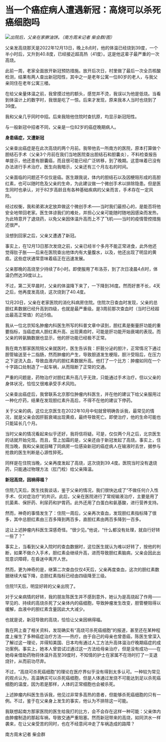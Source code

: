 # 当一个癌症病人遭遇新冠：高烧可以杀死癌细胞吗

![](https://inews.gtimg.com/newsapp_bt/0/15628544530/1000)_出院后，父亲在家擀油饼。（南方周末记者
柴会群/图）_

父亲发高烧那天是2022年12月13日，晚上8点时，他的体温已经烧到39度，一个半小时后，又升到40.8度，已经接近超高热（41度）。这是他这辈子最严重的一次高烧。

此前一周，老家全面放开新冠预防措施。放开后次日，村里做了最后一次全员核酸检测，结果有两人查出新冠阳性，其中之一是老年公寓一位80岁的老人，与我父亲同住在老年公寓三楼。

在给父亲量体温之前，我曾摸过他的额头，感觉并不烫，我误以为他是低烧。当看到体温计上的数字时，我很是吃了一惊。后来才发现，原来我本人当时也烧到了39度。

我和父亲几乎同时中招。后来我陪他住院时查抗原，均显示新冠阳性。

与一般新冠中招者不同，父亲是一位82岁的癌症晚期病人。

**身患癌症，又遭新冠**

父亲查出癌症是在此次高烧的两个月前。我带他去一所南方的医院，原本打算做个胆结石手术（父亲3个月前在我们当地医院查出胆结石和胆囊炎），不料检查报告单提示，他还患有胆囊癌，而且很可能已经广泛转移，到了晚期。这意味着已没有办法进行手术治疗。医生向我暗示，父亲还有三个月左右的时间。

父亲面临的问题还不仅仅是癌。医生跟我说，体内的胆结石以及因梗阻形成的高胆红素，也可以随时危及父亲的生命，为此建议做一个微创手术以排除隐患。但是医生同时也承认，对于82岁高龄且有各种基础疾病的父亲而言，手术存在一定风险。

经过权衡，我和弟弟决定放弃做这个微创手术——当时我们最担心的，是能否将他安全地带回老家。医生体谅我们的难处，并担心父亲可能随时随地因感染而发热，为此特意开了退烧药，以免父亲因体温升高而上不了飞机——当时的疫情管控措施还很严。

没想到回家之后，父亲又遭遇了新冠。

事实上，在12月13日那次发烧之前，父亲已经半个多月不能正常进食，此外他还觉得肚子胀——后来在医院查出他体内有大量腹水，以及，他还出现了明显的黄疸。这些症状通常意味着癌正在迅速发展。

父亲那晚的高烧至少持续了8小时。即使服用了布洛芬，到了次日凌晨4点时，体温仍然达39度以上。

不过，第二天早晨时，父亲的体温降下来了，一下降到36度。然而好景不长，4天之后，他再度发高烧，这次烧到了40.4度。

12月20日，父亲在老家医院的消化科病房住院。住院次日查血时发现，父亲的总胆红素数据已经升高到四级，也就是最严重级。是3周前那次查血时（当时已经超出最高正常值）的近5倍。

我从一位北京知名肿瘤内科医生所写的科普文章中读到，胆红素是衡量肝功能的重要指标，当癌症病人胆红素升高、出现黄疸时，可能是肝功能开始衰竭的表现。而父亲的转氨酶数据也显示，他的肝功能已经极不正常。

我在南方那家医院陪父亲就医时，医生告诉我：肝脏分泌的胆汁，正常情况下通过胆管输送至十二指肠，然而肿瘤的产生，导致胆道发生梗阻，胆汁受阻后，在压力之下逆流入血，导致血液内的胆红素数据升高。他打了一个比方：肿瘤如同在一个十字路口处制造了一起车祸，从而阻断了正常的交通。

严重的问题是，药物治疗对胆红素升高几乎无效，只能通过手术治疗。但以父亲的身体状况，恰恰又很难承受手术风险。

父亲查出癌症后，我曾联系北京那位肿瘤内科医生，并在他的建议下给父亲服用过一种化疗药，结果在发现胆红素升高后，不得不在他的建议下停药。

关于父亲的病，这位北京医生在2022年10月中旬就曾明确告诉我，最常见的情况，就是父亲会因肝脏衰竭出现黄疸，最终导致死亡。即使治疗，他的生命可能也只能延长几个月。

当时父亲的情况看起来似乎还好，我将信将疑。可是，仅仅两个月之后，北京医生的话就开始兑现。而且，雪上加霜的是，父亲还由于新冠发起了高烧。事实上，住院当晚，我和父亲就目睹了同病房一位感染新冠的癌症病人在输液时去世，据参与抢救的医生判断是心源性猝死。

同样是在住院当晚，父亲再度发起了高烧，这次烧到39.4度。医院当时没有退烧药，只能通过物理方法（肛门栓）给父亲降温。

**新冠高烧，因祸得福？**

住院几天后，医生找我谈话，鉴于父亲的情况，我们很快达成了“不做任何介入性手术、仅对症治疗”的共识。此后，父亲在医院进行了常规输液治疗，主要是用了抗菌素、保肝药、利尿药和护胃药。此外还用了白蛋白和氨基酸，进行营养支持。

然而，神奇的事情发生了：住院一周后，父亲再次查血，发现胆红素指标降了很多，其中总胆红素由三百多降到两百多，直胆红素由两百多降到一百多。

这让上述肿瘤内科医生深感奇怪。“很少见。”他说，“什么都没有处理，就自行好转一些了？”

事实上，当看到父亲入院时的查血数据时，这位医生就认为难以好转了，按他的判断，如果不做介入手术，胆红素会继续升高，进而导致胆红素脑病，父亲会因此出现意识障碍，在昏迷中离开人世。

然而，更为神奇的是，继第二次查血仅仅4天后，父亲再度查血，这次的胆红素数据继续大幅下降，总胆红素指标已经由四级降至三级。

住院11天后，明显好转的父亲出院了。

对于父亲病情的好转，我的朋友陈医生并不感到意外，她认为是高烧起了作用——罕见的、持续的高烧杀死了父亲体内的癌细胞，导致肿瘤发生改变，胆管梗阻得以缓解，血液中的胆红素含量因此大大减少。

也就是说，新冠导致的高烧，恰恰让父亲因祸得福。

我在网上查了相关资料，发现确实有“高烧可杀死癌细胞”的报道，甚至还在某种程度上催生了多种癌症治疗方法——热疗。由于自己的母亲也曾患癌，陈医生曾深入了解过这一理论，并得知美国、日本均有通过人工方法升高体温治疗晚期癌症的成功案例。事实上，她本人曾尝试过通过这一方法给母亲治疗，但是没有成功——在她母亲借助药物将体温升高至39度时，不知情的护士在家属不在场时打了一支退烧针，从而前功尽弃。

不过，“高烧可杀死癌细胞”的理论在医疗界似乎没有得到太多认可。一种较为常见的观点认为，高温确实可以杀死癌细胞，但是人体通过发烧不可能达到足以杀死癌细胞的温度，因为若是那样，人体的正常细胞也会被杀死。

上述肿瘤内科医生告诉我，他见过非常多高热的患者，但能够杀死癌细胞的只有一例。不过，鉴于在父亲身上发生的事实，他认为不排除这一可能。

我联想起南方那家医院的医生给我打的比方，会不会存在这样一种可能：父亲体内由肿瘤制造的那起车祸，导致交通严重阻塞。然而新冠带来的高烧，如同洪水一样袭来，在让父亲受苦的同时，也在不经意间冲走了车祸造成的路障？

南方周末记者 柴会群

